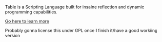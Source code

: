 Table is a Scripting Language built for insaine reflection and dynamic programming capabilities.

[Go here to learn more](./book/src/SUMMARY.md)

Probably gonna license this under GPL once I finish it/have a good workiing version